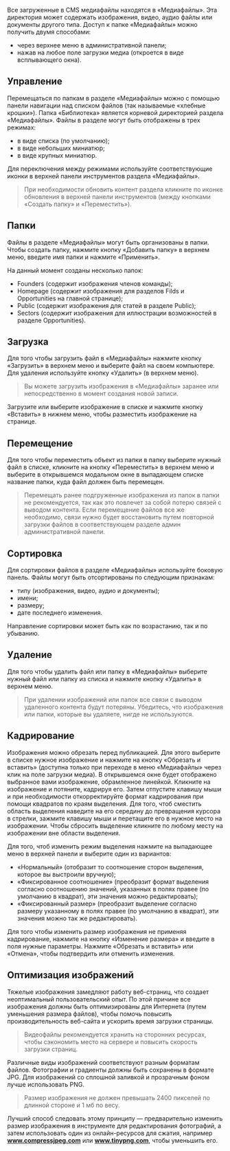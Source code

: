 Все загруженные в CMS медиафайлы находятся в «Медиафайлы». Эта директория может содержать изображения, видео, аудио файлы или документы другого типа. Доступ к папке «Медиафайлы» можно получить двумя способами:

- через верхнее меню в административной панели;
- нажав на любое поле загрузки медиа (откроется в виде всплывающего окна).

## Управление

Перемещаться по папкам в разделе «Медиафайлы» можно с помощью панели навигации над списком файлов (так называемые «хлебные крошки»). Папка «Библиотека» является корневой директорией раздела «Медиафайлы». Файлы в разделе могут быть отображены в трех режимах:

- в виде списка (по умолчанию);
- в виде небольших миниатюр;
- в виде крупных миниатюр.

Для переключения между режимами используйте соответствующие иконки в верхней панели инструментов раздела «Медиафайлы». 

> При необходимости обновить контент раздела кликните по иконке обновления в верхней панели инструментов (между кнопками «Создать папку» и «Переместить»).

## Папки

Файлы в разделе «Медиафайлы» могут быть организованы в папки. Чтобы создать папку, нажмите кнопку «Добавить папку» в верхнем меню, введите имя папки и нажмите «Применить». 

На данный момент созданы несколько папок:
- Founders (содержит изображения членов команды);
- Homepage (содержит изображения для разделов Filds и Opportunities на главной странице);
- Public (содержит изображения для статей в разделе Public);
- Sectors (содержит изображения для иллюстрации возможностей в разделе Opportunities).

## Загрузка

Для того чтобы загрузить файл в «Медиафайлы» нажмите кнопку «Загрузить» в верхнем меню и выберите файл на своем компьютере. Для удаления используйте кнопку «Удалить» (в верхнем меню). 

> Вы можете загрузить изображения в «Медиафайлы» заранее или непосредственно в момент создания новой записи.

Загрузите или выберите изображение в списке и нажмите кнопку «Вставить» в нижнем меню, чтобы разместить изображение на странице. 

## Перемещение

Для того чтобы переместить объект из папки в папку выберите нужный файл в списке, кликните на кнопку «Переместить» в верхнем меню и выберите в открывшемся модальном окне в выпадающем списке название папки, куда файл должен быть перемещен. 

> Перемещать ранее подгруженные изображения из папок в папки не рекомендуется, так как это повлечет за собой потерю связей с выводом контента. Если перемещение файлов все же необходимо, связи нужно будет восстановить путем повторной загрузки файлов в соответствующем разделе админ административной панели.

## Сортировка

Для сортировки файлов в разделе «Медиафайлы» используйте боковую панель. Файлы могут быть отсортированы по следующим признакам:

- типу (изображения, видео, аудио и документы);
- имени;
- размеру;
- дате последнего изменения.

Направление сортировки может быть как по возрастанию, так и по убыванию.


## Удаление

Для того чтобы удалить файл или папку в «Медиафайлы» выберите нужный файл или папку из списка и нажмите кнопку «Удалить» в верхнем меню. 

> При удалении изображений или папок все связи с выводом удаленного контента будут потеряны. Убедитесь, что изображения или папки, которые вы удаляете, нигде не используются.

## Кадрирование

Изображения можно обрезать перед публикацией. Для этого выберите в списке нужное изображение и нажмите на кнопку «Обрезать и вставить» (доступна только при переходе в меню «Медиафайлы» через клик на поле загрузки медиа). В открывшемся окне будет отображено выбранное вами изображение, обрамленное линейкой. Кликните на изображение и потяните, кадрируя его. Затем отпустите клавишу мыши и при необходимости откорректируйте формат кадрирования при помощи квадратов по краям выделения. Для того, чтоб сместить область выделения наведите на его середину до превращения курсора в стрелки, зажмите клавишу мыши и перетащите его в нужное место на изображении. Чтобы сбросить выделение кликните по любому месту на изображении вне области выделения.

Для того, чтоб изменить режим выделения нажмите на выпадающее меню в верхней панели и выберите один из вариантов:

- «Нормальный» (отобразит то соотношение сторон выделения, которое вы выстроили вручную);
- «Фиксированное соотношение» (преобразит формат выделения согласно соотношению значений, указанных в полях правее (по умолчанию в квадрат), эти значения можно редактировать);
- «Фиксированный размер» (преобразит выделение согласно размеру указанному в полях правее (по умолчанию в квадрат), эти значения можно так же редактировать).

Для того чтобы изменить размер изображения не применяя кадрирование, нажмите на кнопку «Изменение размера» и введите в поля нужные параметры. Нажмите «Обрезать и вставить» или «Отмена», чтобы подтвердить или отменить изменения. 

## Оптимизация изображений

Тяжелые изображения замедляют работу веб-страниц, что создает неоптимальный пользовательский опыт. По этой причине все изображения должны быть оптимизированы для Интернета (путем уменьшения размера файлов), чтобы помочь повысить производительность веб-сайта и ускорить время загрузки страницы.

> Видеофайлы рекомендуется хранить на сторонних ресурсах, чтобы сэкономить место на сервере и повысить скорость загрузки страниц.

Различные виды изображений соответствуют разным форматам файлов. Фотографии и градиенты должны быть сохранены в формате JPG. Для изображений со сплошной заливкой и прозрачным фоном лучше использовать PNG. 

>  Размер изображения не должен превышать 2400 пикселей по длинной стороне и 1 мб по весу.

Лучший способ следовать этому принципу — предварительно изменить размер изображения в инструменте для редактирования фотографий, а затем использовать один из онлайн-ресурсов для сжатия, например **www.compressjpeg.com** или **www.tinypng.com**, чтобы уменьшить его.
